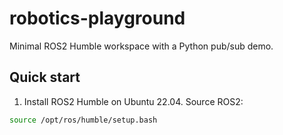 # robotics-playground

Minimal ROS2 Humble workspace with a Python pub/sub demo.


## Quick start
1. Install ROS2 Humble on Ubuntu 22.04. Source ROS2:
```bash
source /opt/ros/humble/setup.bash
